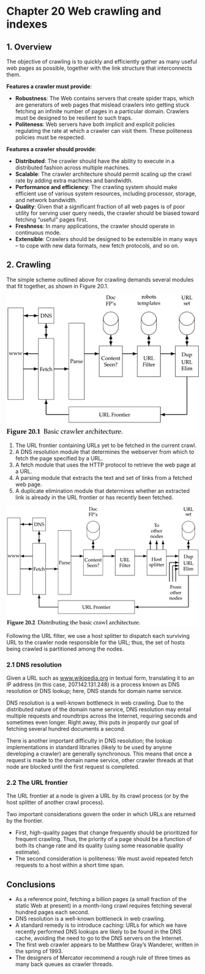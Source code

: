 # Chapter 20 Web crawling and indexes

## 1. Overview

The objective of crawling is to quickly and efficiently gather as many useful web pages as possible, together with the link structure that interconnects them.

**Features a crawler must provide**:

- **Robustness**: The Web contains servers that create spider traps, which are generators of web pages that mislead crawlers into getting stuck fetching an infinite number of pages in a particular domain. Crawlers must be designed to be resilient to such traps. 
- **Politeness**: Web servers have both implicit and explicit policies regulating the rate at which a crawler can visit them. These politeness policies must be respected.

**Features a crawler should provide**:

- **Distributed**: The crawler should have the ability to execute in a distributed fashion across multiple machines.
- **Scalable**: The crawler architecture should permit scaling up the crawl rate by adding extra machines and bandwidth.
- **Performance and efficiency**: The crawling system should make efficient use of various system resources, including processor, storage, and network bandwidth.
- **Quality**: Given that a significant fraction of all web pages is of poor utility for serving user query needs, the crawler should be biased toward fetching “useful” pages first.
- **Freshness**: In many applications, the crawler should operate in continuous mode.
- **Extensible**: Crawlers should be designed to be extensible in many ways – to cope with new data formats, new fetch protocols, and so on. 


## 2. Crawling

The simple scheme outlined above for crawling demands several modules that fit together, as shown in Figure 20.1.

<center>

![crawler](crawler.png)
</center>

1. The URL frontier containing URLs yet to be fetched in the current crawl.
2. A DNS resolution module that determines the webserver from which to fetch the page specified by a URL.
3. A fetch module that uses the HTTP protocol to retrieve the web page at a URL.
4. A parsing module that extracts the text and set of links from a fetched web page.
5. A duplicate elimination module that determines whether an extracted link is already in the URL frontier or has recently been fetched.

<center>

![crawler_distributed](crawler_distributed.png)
</center>

Following the URL filter, we use a host splitter to dispatch each surviving URL to the crawler node responsible for the URL; thus, the set of hosts being crawled is partitioned among the nodes. 

### 2.1 DNS resolution

Given a URL such as www.wikipedia.org in textual form, translating it to an IP address (in this case, 207.142.131.248) is a process known as DNS resolution or DNS lookup; here, DNS stands for domain name service.

DNS resolution is a well-known bottleneck in web crawling. Due to the distributed nature of the domain name service, DNS resolution may entail multiple requests and roundtrips across the Internet, requiring seconds and sometimes even longer. Right away, this puts in jeopardy our goal of fetching several hundred documents a second. 

There is another important difficulty in DNS resolution; the lookup implementations in standard libraries (likely to be used by anyone developing a crawler) are generally synchronous. This means that once a request is made to the domain name service, other crawler threads at that node are blocked until the first request is completed. 

### 2.2 The URL frontier

The URL frontier at a node is given a URL by its crawl process (or by the host splitter of another crawl process).

Two important considerations govern the order in which URLs are returned by the frontier. 

- First, high-quality pages that change frequently should be prioritized for frequent crawling. Thus, the priority of a page should be a function of both its change rate and its quality (using some reasonable quality estimate). 
- The second consideration is politeness: We must avoid repeated fetch requests to a host within a short time span.

## Conclusions

- As a reference point, fetching a billion pages (a small fraction of the static Web at present) in a month-long crawl requires fetching several hundred pages each second. 
- DNS resolution is a well-known bottleneck in web crawling.
- A standard remedy is to introduce caching: URLs for which we have recently performed DNS lookups are likely to be found in the DNS cache, avoiding the need to go to the DNS servers on the Internet. 
- The first web crawler appears to be Matthew Gray’s Wanderer, written in the spring of 1993.
- The designers of Mercator recommend a rough rule of three times as many back queues as crawler threads.
